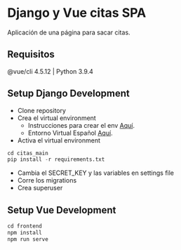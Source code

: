 # Django y Vue citas SPA

Aplicación de una página para sacar citas.

## Requisitos

@vue/cli 4.5.12 | Python 3.9.4

## Setup Django Development

- Clone repository
- Crea el virtual environment
  - Instrucciones para crear el env [Aquí](https://docs.djangoproject.com/en/3.2/howto/windows/#setting-up-a-virtual-environment/).
  - Entorno Virtual Español [Aquí](https://docs.python.org/es/3/tutorial/venv.html).
- Activa el virtual environment

```python
cd citas_main
pip install -r requirements.txt
```
- Cambia el SECRET_KEY y las variables en settings file
- Corre los migrations
- Crea superuser

## Setup Vue Development

```javascript
cd frontend
npm install
npm run serve
```